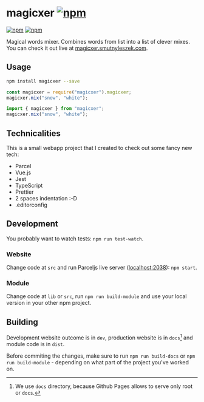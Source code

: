 # magicxer [![npm](https://img.shields.io/npm/v/magicxer.svg)](https://www.npmjs.com/package/magicxer)
[![npm](https://img.shields.io/npm/dt/magicxer.svg)](https://www.npmjs.com/package/magicxer)
 [![npm](https://img.shields.io/npm/l/magicxer.svg)](https://www.npmjs.com/package/magicxer)

Magical words mixer. Combines words from list into a list of clever mixes. You can check it out live at [magicxer.smutnyleszek.com](http://magicxer.smutnyleszek.com).

## Usage

```sh
npm install magicxer --save
```

```js
const magicxer = require("magicxer").magicxer;
magicxer.mix("snow", "white");
```

```typescript
import { magicxer } from "magicxer";
magicxer.mix("snow", "white");
```

## Technicalities

This is a small webapp project that I created to check out some fancy new tech:

* Parcel
* Vue.js
* Jest
* TypeScript
* Prettier
* 2 spaces indentation :-D
* .editorconfig

## Development

You probably want to watch tests: `npm run test-watch`.

### Website

Change code at `src` and run Parceljs live server ([localhost:2038](http://localhost:2038)): `npm start`.

### Module

Change code at `lib` or `src`, run `npm run build-module` and use your local version in your other npm project.

## Building

Development website outcome is in `dev`, production website is in `docs`[^1] and module code is in `dist`.

Before commiting the changes, make sure to run `npm run build-docs` or `npm run build-module` - depending on what part of the project you've worked on.

[^1]: We use `docs` directory, because Github Pages allows to serve only root or `docs`.
